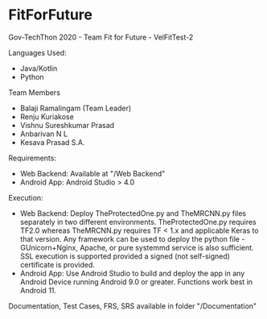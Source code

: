 # FitForFuture
Gov-TechThon 2020 - Team Fit for Future - VelFitTest-2

Languages Used:

- Java/Kotlin
- Python

Team Members
- Balaji Ramalingam (Team Leader)
- Renju Kuriakose
- Vishnu Sureshkumar Prasad
- Anbarivan N L
- Kesava Prasad S.A.

Requirements:
- Web Backend: Available at "/Web Backend"
- Android App: Android Studio > 4.0

Execution:
- Web Backend: Deploy TheProtectedOne.py and TheMRCNN.py files separately in two different environments. TheProtectedOne.py requires TF2.0 whereas TheMRCNN.py requires TF < 1.x and applicable Keras to that version. Any framework can be used to deploy the python file - GUnicorn+Nginx, Apache, or pure systemmd service is also sufficient. SSL execution is supported provided a signed (not self-signed) certificate is provided.
- Android App: Use Android Studio to build and deploy the app in any Android Device running Android 9.0 or greater. Functions work best in Android 11.

Documentation, Test Cases, FRS, SRS available in folder "/Documentation"

